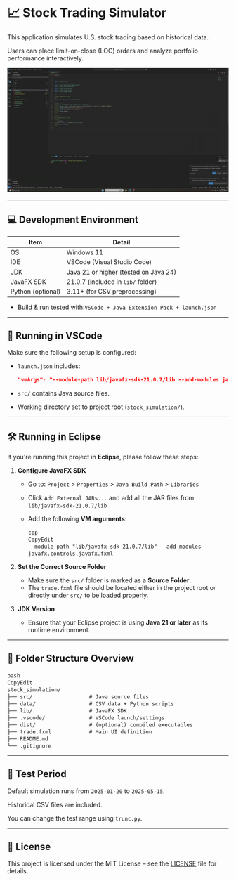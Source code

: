 # 📈 Stock Trading Simulator

This application simulates U.S. stock trading based on historical data.

Users can place limit-on-close (LOC) orders and analyze portfolio performance interactively.

![Feature Demo](assets/demo.gif)

---

## 💻 Development Environment

| Item | Detail |
| --- | --- |
| OS | Windows 11 |
| IDE | VSCode (Visual Studio Code) |
| JDK | Java 21 or higher (tested on Java 24) |
| JavaFX SDK | 21.0.7 (included in `lib/` folder) |
| Python (optional) | 3.11+ (for CSV preprocessing) |
- Build & run tested with:`VSCode + Java Extension Pack + launch.json`

---

## 🚀 Running in VSCode

Make sure the following setup is configured:

- `launch.json` includes:
    
    ```json
    "vmArgs": "--module-path lib/javafx-sdk-21.0.7/lib --add-modules javafx.controls,javafx.fxml"
    
    ```
    
- `src/` contains Java source files.
- Working directory set to project root (`stock_simulation/`).

---

## 🛠 Running in Eclipse

If you're running this project in **Eclipse**, please follow these steps:

1. **Configure JavaFX SDK**
    - Go to: `Project` > `Properties` > `Java Build Path` > `Libraries`
    - Click `Add External JARs...` and add all the JAR files from `lib/javafx-sdk-21.0.7/lib`
    - Add the following **VM arguments**:
        
        ```
        cpp
        CopyEdit
        --module-path "lib/javafx-sdk-21.0.7/lib" --add-modules javafx.controls,javafx.fxml
        
        ```
        
2. **Set the Correct Source Folder**
    - Make sure the `src/` folder is marked as a **Source Folder**.
    - The `trade.fxml` file should be located either in the project root or directly under `src/` to be loaded properly.
3. **JDK Version**
    - Ensure that your Eclipse project is using **Java 21 or later** as its runtime environment.

---

## 📂 Folder Structure Overview

```
bash
CopyEdit
stock_simulation/
├── src/                  # Java source files
├── data/                 # CSV data + Python scripts
├── lib/                  # JavaFX SDK
├── .vscode/              # VSCode launch/settings
├── dist/                 # (optional) compiled executables
├── trade.fxml            # Main UI definition
├── README.md
└── .gitignore

```

---

## 🧪 Test Period

Default simulation runs from `2025-01-20` to `2025-05-15`.

Historical CSV files are included.

You can change the test range using `trunc.py`.

---

## 📜 License

This project is licensed under the MIT License – see the [LICENSE](LICENSE) file for details.

